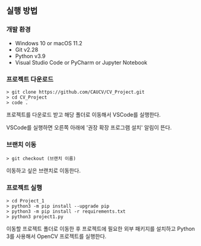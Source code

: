 ## 실행 방법

### 개발 환경

- Windows 10 or macOS 11.2
- Git v2.28
- Python v3.9
- Visual Studio Code or PyCharm or Jupyter Notebook

### 프로젝트 다운로드

```shell
> git clone https://github.com/CAUCV/CV_Project.git
> cd CV_Project
> code .
```

프로젝트를 다운로드 받고 해당 폴더로 이동해서 VSCode를 실행한다.

VSCode를 실행하면 오른쪽 아래에 '권장 확장 프로그램 설치' 알림이 뜬다.

### 브랜치 이동

```shell
> git checkout (브랜치 이름)
```

이동하고 싶은 브랜치로 이동한다.

### 프로젝트 실행

```shell
> cd Project_1
> python3 -m pip install --upgrade pip
> python3 -m pip install -r requirements.txt
> python3 project1.py
```

이동할 프로젝트 폴더로 이동한 후 프로젝트에 필요한 외부 패키지를 설치하고 Python 3를 사용해서 OpenCV 프로젝트를 실행한다.
